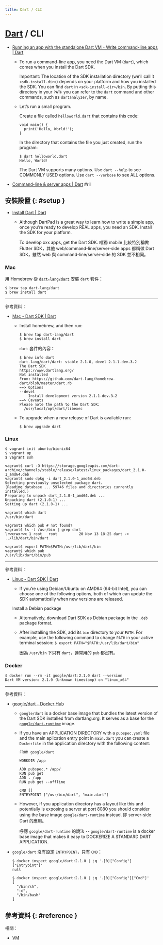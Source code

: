```yaml
---
title: Dart / CLI
---
```

# [Dart](dart.md) / CLI

  - [Running an app with the standalone Dart VM - Write command\-line apps \| Dart](https://dart.dev/tutorials/server/cmdline#running-an-app-with-the-standalone-dart-vm)

      - To run a command-line app, you need the Dart VM (`dart`), which comes when you install the Dart SDK.

        Important: The location of the SDK installation directory (we’ll call it `<sdk-install-dir>`) depends on your platform and how you installed the SDK. You can find `dart` in `<sdk-install-dir>/bin`. By putting this directory in your `PATH` you can refer to the `dart` command and other commands, such as `dartanalyzer`, by name.

      - Let’s run a small program.

        Create a file called `helloworld.dart` that contains this code:

            void main() {
              print('Hello, World!');
            }

        In the directory that contains the file you just created, run the program:

            $ dart helloworld.dart
            Hello, World!

        The Dart VM supports many options. Use `dart --help` to see COMMONLY USED options. Use `dart --verbose` to see ALL options.

  - [Command\-line & server apps \| Dart](https://dart.dev/server) #ril

## 安裝設置 {: #setup }

  - [Install Dart \| Dart](https://www.dartlang.org/install)
      - Although DartPad is a great way to learn how to write a simple app, once you’re ready to develop REAL apps, you need an SDK. Install the SDK for your platform.

        To develop xxx apps, get the Dart SDK. 唯獨 mobile 比較特別稱做 Flutter SDK，其他 web/command-line/server-side apps 都稱做 Dart SDK，雖然 web 與 command-line/server-side 的 SDK 並不相同。

### Mac

用 Homebrew 從 [`dart-lang/dart`](https://github.com/dart-lang/homebrew-dart) 安裝 `dart` 套件：

```
$ brew tap dart-lang/dart
$ brew install dart
```

---

參考資料：

  - [Mac - Dart SDK \| Dart](https://www.dartlang.org/tools/sdk#tab-sdk-install-mac)
      - Install homebrew, and then run:

            $ brew tap dart-lang/dart
            $ brew install dart

        `dart` 套件的內容：

            $ brew info dart
            dart-lang/dart/dart: stable 2.1.0, devel 2.1.1-dev.3.2
            The Dart SDK
            https://www.dartlang.org/
            Not installed
            From: https://github.com/dart-lang/homebrew-dart/blob/master/dart.rb
            ==> Options
            --devel
                Install development version 2.1.1-dev.3.2
            ==> Caveats
            Please note the path to the Dart SDK:
              /usr/local/opt/dart/libexec

      - To upgrade when a new release of Dart is available run:

            $ brew upgrade dart

### Linux

```
$ vagrant init ubuntu/bionic64
$ vagrant up
$ vagrant ssh

vagrant$ curl -O https://storage.googleapis.com/dart-archive/channels/stable/release/latest/linux_packages/dart_2.1.0-1_amd64.deb
vagrant$ sudo dpkg -i dart_2.1.0-1_amd64.deb
Selecting previously unselected package dart.
(Reading database ... 59746 files and directories currently installed.)
Preparing to unpack dart_2.1.0-1_amd64.deb ...
Unpacking dart (2.1.0-1) ...
Setting up dart (2.1.0-1) ...

vagrant$ which dart
/usr/bin/dart

vagrant$ which pub # not found?
vagrant$ ls -l /usr/bin | grep dart
lrwxrwxrwx 1 root   root          20 Nov 13 18:25 dart -> ../lib/dart/bin/dart

vagrant$ export PATH=$PATH:/usr/lib/dart/bin
vagrant$ which pub
/usr/lib/dart/bin/pub
```

---

參考資料：

  - [Linux - Dart SDK \| Dart](https://www.dartlang.org/tools/sdk#tab-sdk-install-mac)
      - If you’re using Debian/Ubuntu on AMD64 (64-bit Intel), you can choose one of the following options, both of which can update the SDK automatically when new versions are released.

    Install a Debian package

      - Alternatively, download Dart SDK as Debian package in the `.deb` package format.
      - After installing the SDK, add its `bin` directory to your `PATH`. For example, use the following command to change `PATH` in your active terminal session: `$ export PATH="$PATH:/usr/lib/dart/bin"`

        因為 `/usr/bin` 下只有 `dart`，連常用的 `pub` 都沒有。

### Docker

```
$ docker run --rm -it google/dart:2.1.0 dart --version
Dart VM version: 2.1.0 (Unknown timestamp) on "linux_x64"
```

---

參考資料：

  - [google/dart \- Docker Hub](https://hub.docker.com/r/google/dart/)

      - `google/dart` is a docker base image that bundles the latest version of the Dart SDK installed from dartlang.org. It serves as a base for the [`google/dart-runtime`](https://hub.docker.com/r/google/dart-runtime) image.

      - If you have an APPLICATION DIRECTORY with a `pubspec.yaml` file and the main aplication entry point in `main.dart` you can create a `Dockerfile` in the application directory with the following content:

            FROM google/dart

            WORKDIR /app

            ADD pubspec.* /app/
            RUN pub get
            ADD . /app
            RUN pub get --offline

            CMD []
            ENTRYPOINT ["/usr/bin/dart", "main.dart"]

      - However, if you application directory has a layout like this and potentially is exposing a server at port 8080 you should consider using the base image `google/dart-runtime` instead. 即 server-side Dart 的應用。

        呼應 `google/dart-runtime` 的說法 -- `google/dart-runtime` is a docker base image that makes it easy to DOCKERIZE A STANDARD DART APPLICATION.

  - `google/dart` 沒有設定 `ENTRYPOINT`，只有 `CMD`：

        $ docker inspect google/dart:2.1.0 | jq '.[0]["Config"]["Entryoint"]'
        null

        $ docker inspect google/dart:2.1.0 | jq '.[0]["Config"]["Cmd"]'
        [
          "/bin/sh",
          "-c",
          "/bin/bash"
        ]

## 參考資料 {: #reference }

相關：

  - [VM](dart-vm.md)
